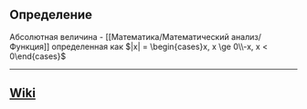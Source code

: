 ## Определение
Абсолютная величина - [[Математика/Математический анализ/Функция]] определенная как $|x| = \begin{cases}x, x \ge 0\\-x, x < 0\end{cases}$  

---
## [Wiki](https://ru.wikipedia.org/wiki/Абсолютная_величина)